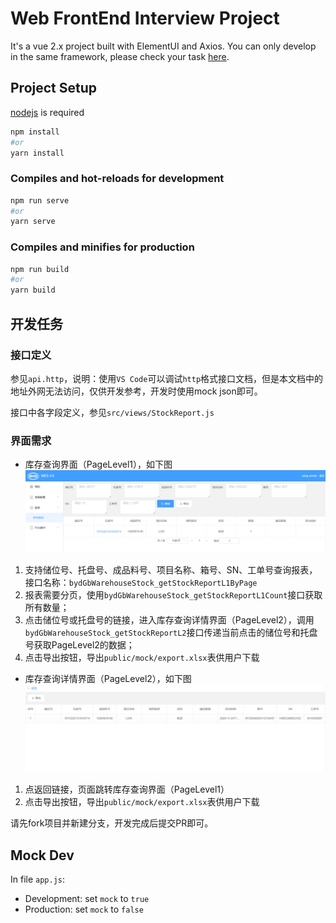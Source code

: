 # Web FrontEnd Interview Project

It's a vue 2.x project built with ElementUI and Axios. You can only develop in the same framework, please check your task [here](##开发任务).

## Project Setup
[nodejs](https://nodejs.org/en/) is required
```bash
npm install
#or 
yarn install
```

### Compiles and hot-reloads for development
```bash
npm run serve
#or 
yarn serve
```

### Compiles and minifies for production
```bash
npm run build
#or 
yarn build
```

## 开发任务

### 接口定义
参见`api.http`，说明：使用`VS Code`可以调试`http`格式接口文档，但是本文档中的地址外网无法访问，仅供开发参考，开发时使用mock json即可。

接口中各字段定义，参见`src/views/StockReport.js`

### 界面需求

- 库存查询界面（PageLevel1），如下图
![level1](./level1.jpg)

1. 支持储位号、托盘号、成品料号、项目名称、箱号、SN、工单号查询报表，接口名称：`bydGbWarehouseStock_getStockReportL1ByPage`
2. 报表需要分页，使用`bydGbWarehouseStock_getStockReportL1Count`接口获取所有数量；
3. 点击储位号或托盘号的链接，进入库存查询详情界面（PageLevel2），调用`bydGbWarehouseStock_getStockReportL2`接口传递当前点击的储位号和托盘号获取PageLevel2的数据；
4. 点击导出按钮，导出`public/mock/export.xlsx`表供用户下载
   
- 库存查询详情界面（PageLevel2），如下图
![level2](./level2.jpg)

1. 点返回链接，页面跳转库存查询界面（PageLevel1）
2. 点击导出按钮，导出`public/mock/export.xlsx`表供用户下载
  
请先fork项目并新建分支，开发完成后提交PR即可。

## Mock Dev

In file `app.js`:
- Development: set `mock` to `true`
- Production: set `mock` to `false`